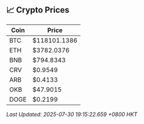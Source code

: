 ## 📈 Crypto Prices

| Coin | Price |
| ---- | ----- |
| BTC | $118101.1386 |
| ETH | $3782.0376 |
| BNB | $794.8343 |
| CRV | $0.9549 |
| ARB | $0.4133 |
| OKB | $47.9015 |
| DOGE | $0.2199 |

_Last Updated: 2025-07-30 19:15:22.659 +0800 HKT_